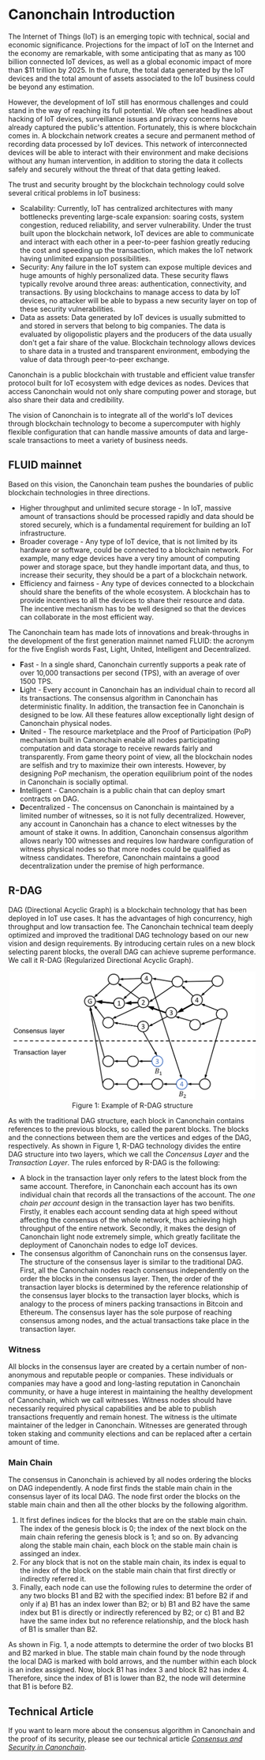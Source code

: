 # Canonchain Introduction

The Internet of Things (IoT) is an emerging topic with technical, social and economic significance. Projections for the impact of IoT on the Internet and the economy are remarkable, with some anticipating that as many as 100 billion connected IoT devices, as well as a global economic impact of more than $11 trillion by 2025. In the future, the total data generated by the IoT devices and the total amount of assets associated to the IoT business could be beyond any estimation.

However, the development of IoT still has enormous challenges and could stand in the way of reaching its full potential. We often see headlines about hacking of IoT devices, surveillance issues and privacy concerns have already captured the public's attention. Fortunately, this is where blockchain comes in. A blockchain network creates a secure and permanent method of recording data processed by IoT devices. This network of interconnected devices will be able to interact with their environment and make decisions without any human intervention, in addition to storing the data it collects safely and securely without the threat of that data getting leaked.

The trust and security brought by the blockchain technology could solve several critical problems in IoT business:

- Scalability: Currently, IoT has centralized architectures with many bottlenecks preventing large-scale expansion: soaring costs, system congestion, reduced reliability, and server vulnerability. Under the trust built upon the blockchain network, IoT devices are able to communicate and interact with each other in a peer-to-peer fashion greatly reducing the cost and speeding up the transaction, which makes the IoT network having unlimited expansion possibilities.
- Security: Any failure in the IoT system can expose multiple devices and huge amounts of highly personalized data. These security flaws typically revolve around three areas: authentication, connectivity, and transactions. By using blockchains to manage access to data by IoT devices, no attacker will be able to bypass a new security layer on top of these security vulnerabilities.
- Data as assets: Data generated by IoT devices is usually submitted to and stored in servers that belong to big companies. The data is evaluated by oligopolistic players and the producers of the data usually don't get a fair share of the value. Blockchain technology allows devices to share data in a trusted and transparent environment, embodying the value of data through peer-to-peer exchange.

Canonchain is a public blockchain with trustable and efficient value transfer protocol built for IoT ecosystem with edge devices as nodes. Devices that access Canonchain would not only share computing power and storage, but also share their data and credibility.

>
The vision of Canonchain is to integrate all of the world's IoT devices through blockchain technology to become a supercomputer with highly flexible configuration that can handle massive amounts of data and large-scale transactions to meet a variety of business needs.

## FLUID mainnet

Based on this vision, the Canonchain team pushes the boundaries of public blockchain technologies in three directions.

- Higher throughput and unlimited secure storage - In IoT, massive amount of transactions should be processed rapidly and data should be stored securely, which is a fundamental requirement for building an IoT infrastructure.
- Broader coverage - Any type of IoT device, that is not limited by its hardware or software, could be connected to a blockchain network. For example, many edge devices have a very tiny amount of computing power and storage space, but they handle important data, and thus, to increase their security, they should be a part of a blockchain network.
- Efficiency and fairness - Any type of devices connected to a blockchain should share the benefits of the whole ecosystem. A blockchain has to provide incentives to all the devices to share their resource and data. The incentive mechanism has to be well designed so that the devices can collaborate in the most efficient way.

The Canonchain team has made lots of innovations and break-throughs in the development of the first generation mainnet named FLUID: the acronym for the five English words Fast, Light, United, Intelligent and Decentralized.

- **F**ast - In a single shard, Canonchain currently supports a peak rate of over 10,000 transactions per second (TPS), with an average of over 1500 TPS.
- **L**ight - Every account in Canonchain has an individual chain to record all its transactions. The consensus algorithm in Canonchain has deterministic finality. In addition, the transaction fee in Canonchain is  designed to be low. All these features allow exceptionally light design of Canonchain physical nodes.
- **U**nited - The resource marketplace and the Proof of Participation (PoP) mechanism built in Canonchain enable all nodes participating computation and data storage to receive rewards fairly and transparently. From game theory point of view, all the blockchain nodes are selfish and try to maximize their own interests. However, by designing PoP mechanism, the operation equilibrium point of the nodes in Canonchain is socially optimal.
- **I**ntelligent - Canonchain is a public chain that can deploy smart contracts on DAG.
- **D**ecentralized - The concensus on Canonchain is maintained by a limited number of witnesses, so it is not fully decentralized. However, any account in Canonchain has a chance to elect witnesses by the amount of stake it owns. In addition, Canonchain consensus algorithm allows nearly 100 witnesses and requires low hardware configuration of witness physical nodes so that more nodes could be qualified as witness candidates. Therefore, Canonchain maintains a good decentralization under the premise of high performance.

## R-DAG

DAG (Directional Acyclic Graph) is a blockchain technology that has been deployed in IoT use cases. It has the advantages of high concurrency, high throughput and low transaction fee. The Canonchain technical team deeply optimized and improved the traditional DAG technology based on our new vision and design requirements. By introducing certain rules on a new block selecting parent blocks, the overall DAG can achieve supreme performance. We call it R-DAG (Regularized Directional Acyclic Graph).

<p align="center">
<img src="https://github.com/canonchain/canonchain-document/blob/master/docs/source/R-DAG.png?raw=true" width="500"></img><br>
Figure 1: Example of R-DAG structure
</p>

As with the traditional DAG structure, each block in Canonchain contains references to the previous blocks, so called the parent blocks. The blocks and the connections between them are the vertices and edges of the DAG, respectively. As shown in Figure 1, R-DAG technology divides the entire DAG structure into two layers, which we call the *Concensus Layer* and the *Transaction Layer*. The rules enforced by R-DAG is the following:

- A block in the transaction layer only refers to the latest block from the same account. Therefore, in Canonchain each account has its own individual chain that records all the transactions of the account. The *one chain per account* design in the transaction layer has two benifits. Firstly, it enables each account sending data at high speed without affecting the consensus of the whole network, thus achieving high throughput of the entire network. Secondly, it makes the design of Canonchain light node extremely simple, which greatly facilitate the deployment of Canonchain nodes to edge IoT devices.
- The consensus algorithm of Canonchain runs on the consensus layer. The structure of the consensus layer is similar to the traditional DAG. First, all the Canonchain nodes reach consensus independently on the order the blocks in the consensus layer. Then, the order of the transaction layer blocks is determined by the reference relationship of the consensus layer blocks to the transaction layer blocks, which is analogy to the process of miners packing transactions in Bitcoin and Ethereum. The consensus layer has the sole purpose of reaching consensus among nodes, and the actual transactions take place in the transaction layer.

### Witness

All blocks in the consensus layer are created by a certain number of non-anonymous and reputable people or companies. These individuals or companies may have a good and long-lasting reputation in Canonchain community, or have a huge interest in maintaining the healthy development of Canonchain, which we call witnesses. Witness nodes should have necessarily required physical capabilities and be able to publish transactions frequently and remain honest. The witness is the ultimate maintainer of the ledger in Canonchain. Witnesses are generated through token staking and community elections and can be replaced after a certain amount of time.

### Main Chain

The consensus in Canonchain is achieved by all nodes ordering the blocks on DAG independently. A node first finds the stable main chain in the consensus layer of its local DAG. The node first order the blocks on the stable main chain and then all the other blocks by the following algorithm. 

1. It first defines indices for the blocks that are on the stable main chain. The index of the genesis block is 0; the index of the next block on the main chain refering the genesis block is 1; and so on. By advancing along the stable main chain, each block on the stable main chain is assinged an index.
2. For any block that is not on the stable main chain, its index is equal to the index of the block on the stable main chain that first directly or indirectly referred it.
3. Finally, each node can use the following rules to determine the order of any two blocks B1 and B2 with the specified index: B1 before B2 if and only if a) B1 has an index lower than B2; or b) B1 and B2 have the same index but B1 is directly or indirectly referenced by B2; or c) B1 and B2 have the same index but no reference relationship, and the block hash of B1 is smaller than B2.

As shown in Fig. 1, a node attempts to determine the order of two blocks B1 and B2 marked in blue. The stable main chain found by the node through the local DAG is marked with bold arrows, and the number within each block is an index assigned. Now, block B1 has index 3 and block B2 has index 4. Therefore, since the index of B1 is lower than B2, the node will determine that B1 is before B2.

## Technical Article

If you want to learn more about the consensus algorithm in Canonchain and the proof of its security, please see our technical article <a href="https://github.com/canonchain/canonchain-document/blob/master/docs/ Source/Consensus%20Algorithm_v2.1.pdf">*Consensus and Security in Canonchain*</a>.